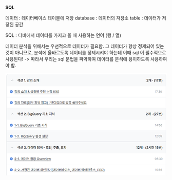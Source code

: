 **SQL**

데이터 : 데이터베이스 테이블에 저장 
database : 데이터의 저장소 
table : 데이터가 저장된 공간

SQL : 디비에서 데이터를 가지고 올 때 사용하는 언어 (행 / 열)

데이터 분석을 위해서는 우선적으로 데이터가 필요함.
그 데이터가 항상 정제되어 있는 것이 아니므로, 분석에 올바르도록 데이터를 정제시켜야 하는데 이때 sql 이 필수적으로 사용된다!
-> 따라서 우리는 sql 문법을 파악하여 데이터를 분석에 용이하도록 사용하여야 함.

![수강사진](/다트비/스크린샷%202025-03-18%20211802.png)
